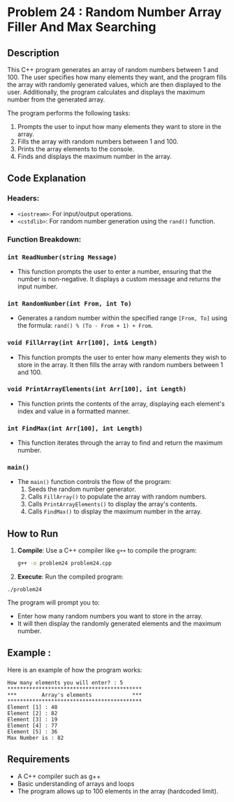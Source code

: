 # Problem 24 : Random Number Array Filler And Max Searching

## Description
This C++ program generates an array of random numbers between 1 and 100. The user specifies how many elements they want, and the program fills the array with randomly generated values, which are then displayed to the user. Additionally, the program calculates and displays the maximum number from the generated array.

The program performs the following tasks:
1. Prompts the user to input how many elements they want to store in the array.
2. Fills the array with random numbers between 1 and 100.
3. Prints the array elements to the console.
4. Finds and displays the maximum number in the array.

## Code Explanation

### Headers:
- `<iostream>`: For input/output operations.
- `<cstdlib>`: For random number generation using the `rand()` function.

### Function Breakdown:

### `int ReadNumber(string Message)`
- This function prompts the user to enter a number, ensuring that the number is non-negative. It displays a custom message and returns the input number.

### `int RandomNumber(int From, int To)`
- Generates a random number within the specified range `[From, To]` using the formula: `rand() % (To - From + 1) + From`.

### `void FillArray(int Arr[100], int& Length)`
- This function prompts the user to enter how many elements they wish to store in the array. It then fills the array with random numbers between 1 and 100.

### `void PrintArrayElements(int Arr[100], int Length)`
- This function prints the contents of the array, displaying each element's index and value in a formatted manner.

### `int FindMax(int Arr[100], int Length)`
- This function iterates through the array to find and return the maximum number.

### `main()`
- The `main()` function controls the flow of the program:
  1. Seeds the random number generator.
  2. Calls `FillArray()` to populate the array with random numbers.
  3. Calls `PrintArrayElements()` to display the array's contents.
  4. Calls `FindMax()` to display the maximum number in the array.

## How to Run

1. **Compile**: Use a C++ compiler like `g++` to compile the program:
   ```bash
   g++ -o problem24 problem24.cpp

   ```

 2. **Execute**: Run the compiled program:
 ```
./problem24
 ```
The program will prompt you to:
  * Enter how many random numbers you want to store in the array.
  * It will then display the randomly generated elements and the maximum number.
## Example :
Here is an example of how the program works:

```
How many elements you will enter? : 5
*******************************************
***        Array's elements             ***
*******************************************
Element [1] : 48
Element [2] : 82
Element [3] : 19
Element [4] : 77
Element [5] : 36
Max Number is : 82
```

## Requirements
- A C++ compiler such as g++
- Basic understanding of arrays and loops
- The program allows up to 100 elements in the array (hardcoded limit).